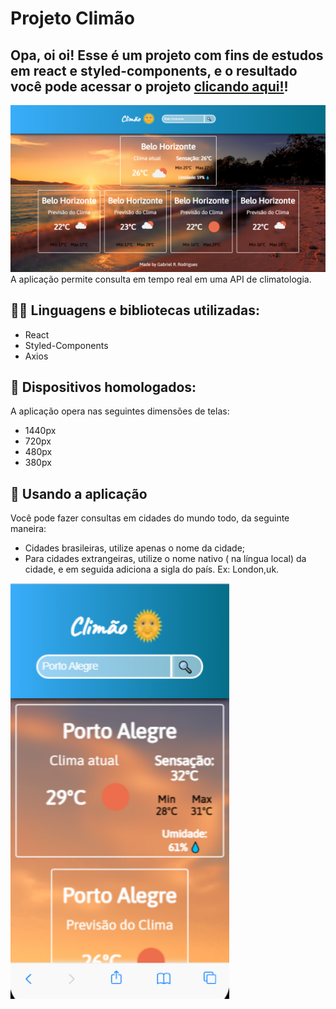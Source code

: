 # Projeto Climão

## Opa, oi oi! Esse é um projeto com fins de estudos em react e styled-components, e o resultado você pode acessar o projeto <a target="_blank" href="https://climao-psi.vercel.app/">clicando aqui!</a>!

<img src="src/img/desktop.png" width="550px" alt="image-desktop">
A aplicação permite consulta em tempo real em uma API de climatologia.

## 👨‍💻 Linguagens e bibliotecas utilizadas:

- React
- Styled-Components
- Axios

## 📱 Dispositivos homologados:
A aplicação opera nas seguintes dimensões de telas:
- 1440px
- 720px
- 480px
- 380px

## 🔮 Usando a aplicação
Você pode fazer consultas em cidades do mundo todo, da seguinte maneira:
- Cidades brasileiras, utilize apenas o nome da cidade;
- Para cidades extrangeiras, utilize o nome nativo ( na língua local) da cidade, e em seguida adiciona a sigla do país.
Ex: London,uk.

<img src="src/img/mobile.png" width="350px" alt="image-mobile">